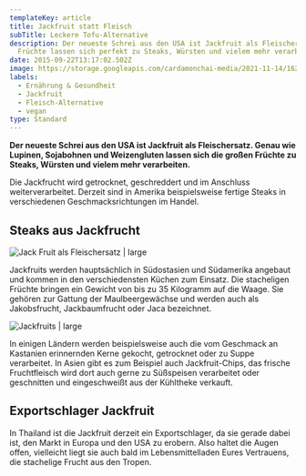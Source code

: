 ```yaml
---
templateKey: article
title: Jackfruit statt Fleisch
subTitle: Leckere Tofu-Alternative
description: Der neueste Schrei aus den USA ist Jackfruit als Fleischersatz. Die
  Früchte lassen sich perfekt zu Steaks, Würsten und vielem mehr verarbeiten.
date: 2015-09-22T13:17:02.502Z
image: https://storage.googleapis.com/cardamonchai-media/2021-11-14/16269359582-40875764a0-z-380x250-imagine-584838_746a58_380_250/640.webp
labels:
  - Ernährung & Gesundheit
  - Jackfruit
  - Fleisch-Alternative
  - vegan
type: Standard
---
```


**Der neueste Schrei aus den USA ist Jackfruit als Fleischersatz. Genau wie Lupinen, Sojabohnen und Weizengluten lassen sich die großen Früchte zu Steaks, Würsten und vielem mehr verarbeiten.**

Die Jackfrucht wird getrocknet, geschreddert und im Anschluss weiterverarbeitet. Derzeit sind in Amerika beispielsweise fertige Steaks in verschiedenen Geschmacksrichtungen im Handel.

## Steaks aus Jackfrucht

![Jack Fruit als Fleischersatz | large](https://storage.googleapis.com/cardamonchai-media/2021-11-14/16269362802-5205cb0939-z-380x250-imagine-483828_7b7147_380_250/640.webp 'Jackfruit auf dem Markt in Sri Lanka')

Jackfruits werden hauptsächlich in Südostasien und Südamerika angebaut und kommen in den verschiedensten Küchen zum Einsatz. Die stacheligen Früchte bringen ein Gewicht von bis zu 35 Kilogramm auf die Waage. Sie gehören zur Gattung der Maulbeergewächse und werden auch als Jakobsfrucht, Jackbaumfrucht oder Jaca bezeichnet.

![Jackfruits | large](https://storage.googleapis.com/cardamonchai-media/2021-11-14/16084046259-2e1a769649-z-380x250-imagine-382818_947e56_380_250/640.webp 'Jackfruits')

In einigen Ländern werden beispielsweise auch die vom Geschmack an Kastanien erinnernden Kerne gekocht, getrocknet oder zu Suppe verarbeitet. In Asien gibt es zum Beispiel auch Jackfruit-Chips, das frische Fruchtfleisch wird dort auch gerne zu Süßspeisen verarbeitet oder geschnitten und eingeschweißt aus der Kühltheke verkauft.

## Exportschlager Jackfruit

In Thailand ist die Jackfruit derzeit ein Exportschlager, da sie gerade dabei ist, den Markt in Europa und den USA zu erobern. Also haltet die Augen offen, vielleicht liegt sie auch bald im Lebensmittelladen Eures Vertrauens, die stachelige Frucht aus den Tropen.
